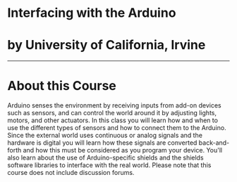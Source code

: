 # Interfacing with the Arduino
# by University of California, Irvine
----------------------------------------------

# About this Course
Arduino senses the environment by receiving inputs from add-on devices such as sensors, and can control the world around it by adjusting lights, motors, and other actuators. In this class you will learn how and when to use the different types of sensors and how to connect them to the Arduino. Since the external world uses continuous or analog signals and the hardware is digital you will learn how these signals are converted back-and-forth and how this must be considered as you program your device. You'll also learn about the use of Arduino-specific shields and the shields software libraries to interface with the real world. Please note that this course does not include discussion forums.
